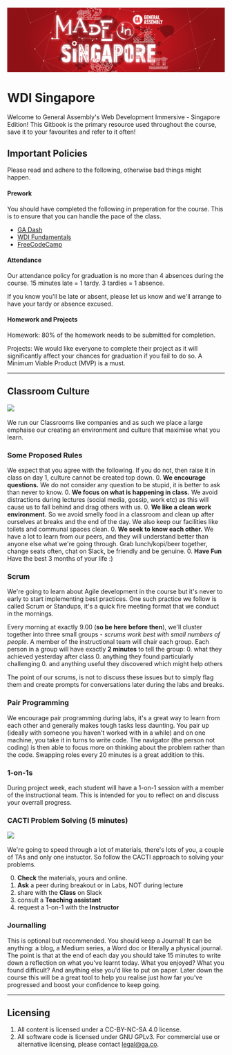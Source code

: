 ![GA Logo](./_assets/ga_made_in_singapore.png)
# WDI Singapore

Welcome to General Assembly's Web Development Immersive - Singapore Edition!
This Gitbook is the primary resource used throughout the course, save it to your favourites and refer to it often!

## Important Policies
Please read and adhere to the following, otherwise bad things might happen.

#### Prework
You should have completed the following in preperation for the course. This is to ensure that you can handle the pace of the class.

* [GA Dash](https://dash.generalassemb.ly/)
* [WDI Fundamentals](http://fundamentals.generalassemb.ly/)
* [FreeCodeCamp](http://www.freecodecamp.com/)

#### Attendance
Our attendance policy for graduation is no more than 4 absences during the
course. 15 minutes late = 1 tardy. 3 tardies = 1 absence.

If you know you'll be late or absent, please let us know and we'll arrange
to have your tardy or absence excused.

#### Homework and Projects
Homework: 80% of the homework needs to be submitted for completion.

Projects:  We would like everyone to complete their project as it will significantly affect your chances for graduation if you fail to do so. A Minimum Viable Product (MVP) is a must.

---
## Classroom Culture

![](http://assets.amuniversal.com/eddf14e06d5101301d7a001dd8b71c47)

We run our Classrooms like companies and as such we place a large emphaise our creating an environment and culture that maximise what you learn.

### Some Proposed Rules
We expect that you agree with the following. If you do not, then raise it in class on day 1, culture cannot be created top down.
0. __We encourage questions.__ We do not consider any question to be stupid, it is better to ask than never to know.
0. __We focus on what is happening in class.__ We avoid distractions during lectures (social media, gossip, work etc) as this will cause us to fall behind and drag others with us.
0. __We like a clean work environment.__ So we avoid smelly food in a classroom and clean up after ourselves at breaks and the end of the day. We also keep our facilities like toilets and communal spaces clean.
0. __We seek to know each other.__ We have a lot to learn from our peers, and they will understand better than anyone else what we're going through. Grab lunch/kopi/beer together, change seats often, chat on Slack, be friendly and be genuine.
0. __Have Fun__ Have the best 3 months of your life :)

### Scrum
We're going to learn about Agile development in the course but it's never to early to start implementing best practices. One such practice we follow is called Scrum or Standups, it's a quick fire meeting format that we conduct in the mornings.

Every morning at exactly 9.00 (__so be here before then__), we'll cluster together into three small groups - _scrums work best with small numbers of people_. A member of the instructional team will chair each group. Each person in a group will have exactly __2 minutes__ to tell the group:
0. what they achieved yesterday after class
0. anything they found particularly challenging
0. and anything useful they discovered which might help others

The point of our scrums, is not to discuss these issues but to simply flag them and create prompts for conversations later during the labs and breaks.

### Pair Programming
We encourage pair programming during labs, it's a great way to learn from each other and generally makes tough tasks less daunting. You pair up (ideally with someone you haven't worked with in a while) and on one machine, you take it in turns to write code. The navigator (the person not coding) is then able to focus more on thinking about the problem rather than the code. Swapping roles every 20 minutes is a great addition to this.

### 1-on-1s
During project week, each student will have a 1-on-1 session with a member of the instructional team. This is intended for you to reflect on and discuss your overrall progress.

### CACTI Problem Solving (5 minutes)
![](http://vignette3.wikia.nocookie.net/finalfantasy/images/0/09/Cactuar_FFX.png/revision/latest?cb=20130928021923)

We're going to speed through a lot of materials, there's lots of you, a couple of TAs and only one instuctor. So follow the CACTI approach to solving your problems.

0. __Check__ the materials, yours and online.
0. __Ask__ a peer during breakout or in Labs, NOT during lecture
0. share with the __Class__ on Slack
0. consult a __Teaching assistant__
0. request a 1-on-1 with the __Instructor__

### Journalling
This is optional but recommended. You should keep a Journal! It can be anything: a blog, a Medium series, a Word doc or literally a physical journal. The point is that at the end of each day you should take 15 minutes to write down a reflection on what you've learnt today. What you enjoyed? What you found difficult? And anything else you'd like to put on paper. Later down the course this will be a great tool to help you realise just how far you've progressed and boost your confidence to keep going.

---
## Licensing
1. All content is licensed under a CC-BY-NC-SA 4.0 license.
2. All software code is licensed under GNU GPLv3. For commercial use or alternative licensing, please contact legal@ga.co.
